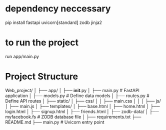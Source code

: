 # dependency neccessary
pip install fastapi uvicorn[standard] zodb jinja2

# to run the project
run app/main.py

# Project Structure
Web_project/
│
├── app/
│   ├── __init__.py
│   ├── main.py  # FastAPI application
│   ├── models.py  # Define data models
│   ├── routes.py  # Define API routes
│
├── static/
│   ├── css/
│   │   ├── main.css
│   │
│   ├── js/
│       ├── main.js
│
├── templates/
│   ├── base.html
│   ├── home.html
│   ├── login.html
│   ├── signup.html
│   ├── friends.html
│
├── zodb-data/
│   ├── myfacebook.fs  # ZODB database file
│
├── requirements.txt
├── README.md
├── main.py  # Uvicorn entry point